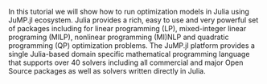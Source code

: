 In this tutorial we will show how to run optimization models in Julia using JuMP.jl ecosystem. Julia provides a rich, easy to use and very powerful set of packages including for linear programming (LP), mixed-integer linear programing (MILP), nonlinear programming (MI)NLP and quadratic programming (QP) optimization problems. The JuMP.jl platform provides a single Julia-based domain specific mathematical programming language that supports over 40 solvers including all commercial and major Open Source packages as well as solvers written directly in Julia.

